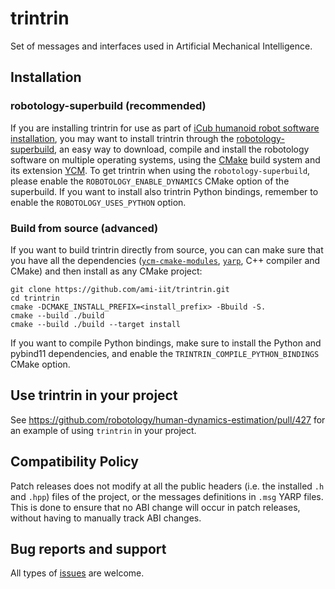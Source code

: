 # trintrin

Set of messages and interfaces used in Artificial Mechanical Intelligence.

## Installation  

### robotology-superbuild (recommended)

If you are installing trintrin for use as part of [iCub humanoid robot software installation](https://icub-tech-iit.github.io/documentation/sw_installation/), you may want to install trintrin through the [robotology-superbuild](https://github.com/robotology/robotology-superbuild), an easy way to download, compile and install the robotology software on multiple operating systems, using the [CMake](https://www.cmake.org) build system and its extension [YCM](http://robotology.github.io/ycm). To get trintrin when using the `robotology-superbuild`, please enable the `ROBOTOLOGY_ENABLE_DYNAMICS` CMake option of the superbuild. If you want to install also trintrin Python bindings, remember to enable the `ROBOTOLOGY_USES_PYTHON` option. 

### Build from source (advanced)

If you want to build trintrin directly from source, you can can make sure that you have all the dependencies ([`ycm-cmake-modules`](https://github.com/robotology/ycm-cmake-modules), [`yarp`](https://github.com/robotology/yarp), C++ compiler and  CMake) and then install as any CMake project:

```console
git clone https://github.com/ami-iit/trintrin.git
cd trintrin
cmake -DCMAKE_INSTALL_PREFIX=<install_prefix> -Bbuild -S.
cmake --build ./build
cmake --build ./build --target install
```

If you want to compile Python bindings, make sure to install the Python and pybind11 dependencies, and enable the `TRINTRIN_COMPILE_PYTHON_BINDINGS` CMake option. 

## Use trintrin in your project

See https://github.com/robotology/human-dynamics-estimation/pull/427 for an example of using `trintrin` in your project.

## Compatibility Policy

Patch releases does not modify at all the public headers (i.e. the installed `.h` and `.hpp`) files of the project, or the messages definitions in `.msg` YARP files. This is done to ensure that no ABI change will occur in patch releases, without having to manually track ABI changes.

## Bug reports and support

All types of [issues](https://github.com/ami-iit/lie-group-controllers/issues/new) are welcome.

